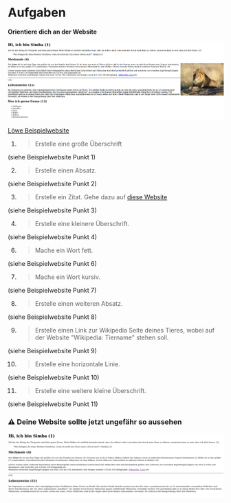 # Aufgaben

**Orientiere dich an der Website** 

[![Löwe Beispielwebsite](../img/loewe.png)](https://fepaul-book.github.io/tierpark-website)

[Löwe Beispielwebsite](https://fepaul-book.github.io/tierpark-website)

1. > Erstelle eine große Überschrift 

(siehe Beispielwebsite Punkt 1)

2. > Erstelle einen Absatz. 

(siehe Beispielwebsite Punkt 2)

3. > Erstelle ein Zitat. Gehe dazu auf [diese Website](https://www.myzitate.de) 

(siehe Beispielwebsite Punkt 3)

4. > Erstelle eine kleinere Überschrift.

(siehe Beispielwebsite Punkt 4)

6. > Mache ein Wort fett.

(siehe Beispielwebsite Punkt 6)

7. > Mache ein Wort kursiv.

(siehe Beispielwebsite Punkt 7)

8. > Erstelle einen weiteren Absatz.

(siehe Beispielwebsite Punkt 8)

9. > Erstelle einen Link zur Wikipedia Seite deines Tieres, wobei auf der Website "Wikipedia: Tiername" stehen soll.

(siehe Beispielwebsite Punkt 9)

10. > Erstelle eine horizontale Linie.

(siehe Beispielwebsite Punkt 10)

11. > Erstelle eine weitere kleine Überschrift.

(siehe Beispielwebsite Punkt 11)

### ⚠️ Deine Website sollte jetzt ungefähr so aussehen 

![Beispiel Website ohne Tabelle](ohne-tabelle.png)
